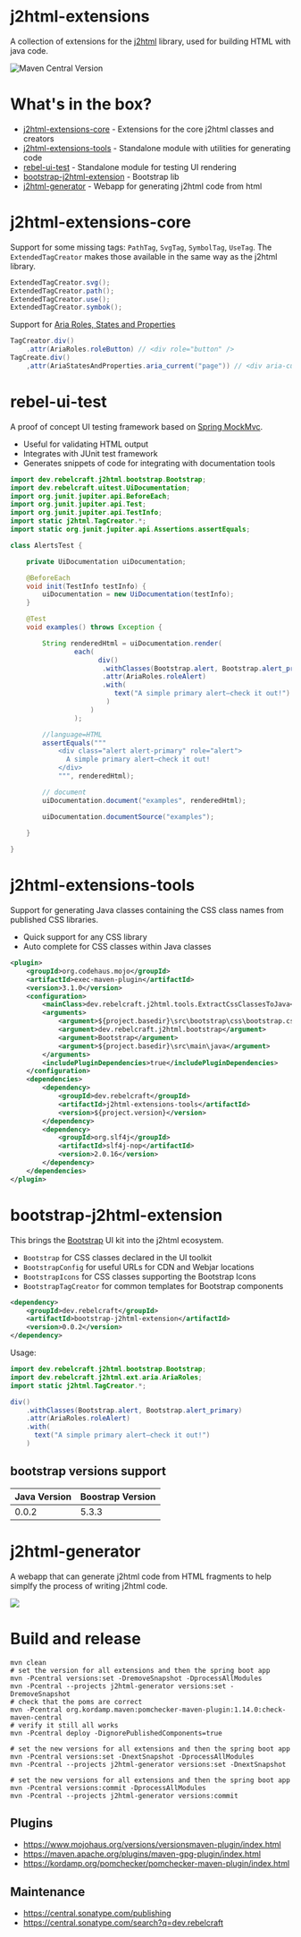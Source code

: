 # j2html-extensions

A collection of extensions for the [j2html](https://j2html.com) library, used for building HTML with java code.

![Maven Central Version](https://img.shields.io/maven-central/v/dev.rebelcraft/j2html-extensions)

# What's in the box?

* [j2html-extensions-core](#j2html-extensions-core) - Extensions for the core j2html classes and creators
* [j2html-extensions-tools](#j2html-extensions-tools) - Standalone module with utilities for generating code
* [rebel-ui-test](#rebel-ui-test) - Standalone module for testing UI rendering
* [bootstrap-j2html-extension](#bootstrap-j2html-extension) - Bootstrap lib
* [j2html-generator](#j2html-generator) - Webapp for generating j2html code from html

# j2html-extensions-core

Support for some missing tags: `PathTag`, `SvgTag`, `SymbolTag`, `UseTag`. The `ExtendedTagCreator` makes those available in the same way as the j2html library.

```java
ExtendedTagCreator.svg();
ExtendedTagCreator.path();
ExtendedTagCreator.use();
ExtendedTagCreator.symbok();
```

Support for [Aria Roles, States and Properties](https://developer.mozilla.org/en-US/docs/Web/Accessibility/ARIA/ARIA_Techniques)

```java
TagCreator.div()
    .attr(AriaRoles.roleButton) // <div role="button" />
TagCreate.div()
    ,attr(AriaStatesAndProperties.aria_current("page")) // <div aria-current="page" />
```

# rebel-ui-test

A proof of concept UI testing framework based on [Spring MockMvc](https://docs.spring.io/spring-framework/reference/testing/mockmvc/overview.html).

* Useful for validating HTML output
* Integrates with JUnit test framework
* Generates snippets of code for integrating with documentation tools

```java
import dev.rebelcraft.j2html.bootstrap.Bootstrap;
import dev.rebelcraft.uitest.UiDocumentation;
import org.junit.jupiter.api.BeforeEach;
import org.junit.jupiter.api.Test;
import org.junit.jupiter.api.TestInfo;
import static j2html.TagCreator.*;
import static org.junit.jupiter.api.Assertions.assertEquals;

class AlertsTest {

    private UiDocumentation uiDocumentation;

    @BeforeEach
    void init(TestInfo testInfo) {
        uiDocumentation = new UiDocumentation(testInfo);
    }

    @Test
    void examples() throws Exception {

        String renderedHtml = uiDocumentation.render(
                each(
                      div()
                       .withClasses(Bootstrap.alert, Bootstrap.alert_primary)
                       .attr(AriaRoles.roleAlert)
                       .with(
                          text("A simple primary alert—check it out!")
                        )
                    )
                );

        //language=HTML
        assertEquals("""
            <div class="alert alert-primary" role="alert">
              A simple primary alert—check it out!
            </div>
            """, renderedHtml);

        // document
        uiDocumentation.document("examples", renderedHtml);

        uiDocumentation.documentSource("examples");

    }
    
}

```

# j2html-extensions-tools

Support for generating Java classes containing the CSS class names from published CSS libraries.

* Quick support for any CSS library
* Auto complete for CSS classes within Java classes

```xml
<plugin>
    <groupId>org.codehaus.mojo</groupId>
    <artifactId>exec-maven-plugin</artifactId>
    <version>3.1.0</version>
    <configuration>
        <mainClass>dev.rebelcraft.j2html.tools.ExtractCssClassesToJava</mainClass>
        <arguments>
            <argument>${project.basedir}\src\bootstrap\css\bootstrap.css</argument>
            <argument>dev.rebelcraft.j2html.bootstrap</argument>
            <argument>Bootstrap</argument>
            <argument>${project.basedir}\src\main\java</argument>
        </arguments>
        <includePluginDependencies>true</includePluginDependencies>
    </configuration>
    <dependencies>
        <dependency>
            <groupId>dev.rebelcraft</groupId>
            <artifactId>j2html-extensions-tools</artifactId>
            <version>${project.version}</version>
        </dependency>
        <dependency>
            <groupId>org.slf4j</groupId>
            <artifactId>slf4j-nop</artifactId>
            <version>2.0.16</version>
        </dependency>
    </dependencies>
</plugin>

```

# bootstrap-j2html-extension

This brings the [Bootstrap](https://getbootstrap.com/) UI kit into the j2html ecosystem.

* `Bootstrap` for CSS classes declared in the UI toolkit
* `BootstrapConfig` for useful URLs for CDN and Webjar locations
* `BootstrapIcons` for CSS classes supporting the Bootstrap Icons
* `BootstrapTagCreator` for common templates for Bootstrap components

```xml
<dependency>
    <groupId>dev.rebelcraft</groupId>
    <artifactId>bootstrap-j2html-extension</artifactId>
    <version>0.0.2</version>
</dependency>
```

Usage:
```java
import dev.rebelcraft.j2html.bootstrap.Bootstrap;
import dev.rebelcraft.j2html.ext.aria.AriaRoles;
import static j2html.TagCreator.*;

div()
    .withClasses(Bootstrap.alert, Bootstrap.alert_primary)
    .attr(AriaRoles.roleAlert)
    .with(
      text("A simple primary alert—check it out!")
    )
```

## bootstrap versions support

| Java Version | Boostrap Version |
|--------------|------------------|
| 0.0.2        | 5.3.3 |

# j2html-generator

A webapp that can generate j2html code from HTML fragments to help simplfy the process of writing j2html code.

![](/docs/generator.png)

# Build and release

```shell
mvn clean
# set the version for all extensions and then the spring boot app
mvn -Pcentral versions:set -DremoveSnapshot -DprocessAllModules
mvn -Pcentral --projects j2html-generator versions:set -DremoveSnapshot
# check that the poms are correct
mvn -Pcentral org.kordamp.maven:pomchecker-maven-plugin:1.14.0:check-maven-central
# verify it still all works
mvn -Pcentral deploy -DignorePublishedComponents=true

# set the new versions for all extensions and then the spring boot app
mvn -Pcentral versions:set -DnextSnapshot -DprocessAllModules
mvn -Pcentral --projects j2html-generator versions:set -DnextSnapshot

# set the new versions for all extensions and then the spring boot app
mvn -Pcentral versions:commit -DprocessAllModules
mvn -Pcentral --projects j2html-generator versions:commit
```

## Plugins

* https://www.mojohaus.org/versions/versionsmaven-plugin/index.html
* https://maven.apache.org/plugins/maven-gpg-plugin/index.html
* https://kordamp.org/pomchecker/pomchecker-maven-plugin/index.html

## Maintenance

* https://central.sonatype.com/publishing
* https://central.sonatype.com/search?q=dev.rebelcraft